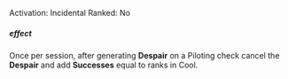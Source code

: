 Activation: Incidental
Ranked: No
##### effect
Once per session, after generating **Despair** on a
Piloting check cancel the **Despair** and add **Successes** equal
to ranks in Cool.